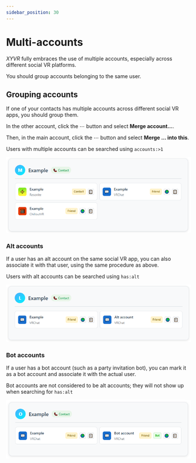 ```yaml
---
sidebar_position: 30
---
```


# Multi-accounts

*XYVR* fully embraces the use of multiple accounts, especially across different social VR platforms.

You should group accounts belonging to the same user.

## Grouping accounts

If one of your contacts has multiple accounts across different social VR apps, you should group them.

In the other account, click the ⋯ button and select **Merge account...**.

Then, in the main account, click the ⋯ button and select **Merge ... into this**.

Users with multiple accounts can be searched using `accounts:>1`

![ui-webview_LB6aEvaaTL.png](img/ui-webview_LB6aEvaaTL.png)

### Alt accounts

If a user has an alt account on the same social VR app, you can also associate it with that user, using the same procedure as above.

Users with alt accounts can be searched using `has:alt`

![ui-webview_uza2wcbvUU.png](img/ui-webview_uza2wcbvUU.png)

### Bot accounts

If a user has a bot account (such as a party invitation bot), you can mark it as a bot account and associate it with the actual user.

Bot accounts are not considered to be alt accounts; they will not show up when searching for `has:alt`

![ui-webview_0MrURp16gN.png](img/ui-webview_0MrURp16gN.png)
